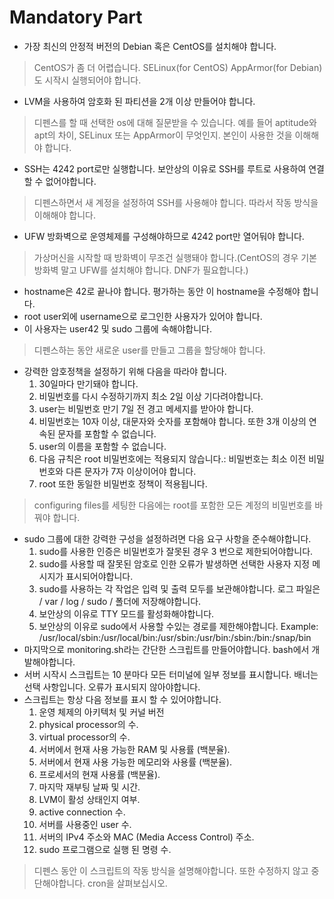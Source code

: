 # Mandatory Part
* 가장 최신의 안정적 버전의 Debian 혹은 CentOS를 설치해야 합니다.
> CentOS가 좀 더 어렵습니다. SELinux(for CentOS) AppArmor(for Debian)도 시작시 실행되어야 합니다.
* LVM을 사용하여 암호화 된 파티션을 2개 이상 만들어야 합니다.
> 디펜스를 할 때 선택한 os에 대해 질문받을 수 있습니다. 예를 들어 aptitude와 apt의 차이, SELinux 또는 AppArmor이 무엇인지. 본인이 사용한 것을 이해해야 합니다.
* SSH는 4242 port로만 실행합니다. 보안상의 이유로 SSH를 루트로 사용하여 연결할 수 없어야합니다.
> 디펜스하면서 새 계정을 설정하여 SSH를 사용해야 합니다. 따라서 작동 방식을 이해해야 합니다.
* UFW 방화벽으로 운영체제를 구성해야하므로 4242 port만 열어둬야 합니다.
> 가상머신을 시작할 때 방화벽이 무조건 실행돼야 합니다.(CentOS의 경우 기본 방화벽 말고 UFW를 설치해야 합니다. DNF가 필요합니다.)
* hostname은 42로 끝나야 합니다. 평가하는 동안 이 hostname을 수정해야 합니다.
* root user외에 username으로 로그인한 사용자가 있어야 합니다.
* 이 사용자는 user42 및 sudo 그룹에 속해야합니다.
> 디펜스하는 동안 새로운 user를 만들고 그룹을 할당해야 합니다.
* 강력한 암호정책을 설정하기 위해 다음을 따라야 합니다.
   1. 30일마다 만기돼야 합니다.
   2. 비밀번호를 다시 수정하기까지 최소 2일 이상 기다려야합니다.
   3. user는 비밀번호 만기 7일 전 경고 메세지를 받아야 합니다.
   4. 비밀번호는 10자 이상, 대문자와 숫자를 포함해야 합니다. 또한 3개 이상의 연속된 문자를 포함할 수 없습니다.
   5. user의 이름을 포함할 수 없습니다.
   6. 다음 규칙은 root 비밀번호에는 적용되지 않습니다.: 비밀번호는 최소 이전 비밀번호와 다른 문자가 7자 이상이어야 합니다.
   7. root 또한 동일한 비밀번호 정책이 적용됩니다.
> configuring files를 세팅한 다음에는 root를 포함한 모든 계정의 비밀번호를 바꿔야 합니다.
* sudo 그룹에 대한 강력한 구성을 설정하려면 다음 요구 사항을 준수해야합니다.
   1. sudo를 사용한 인증은 비밀번호가 잘못된 경우 3 번으로 제한되어야합니다.
   2. sudo를 사용할 때 잘못된 암호로 인한 오류가 발생하면 선택한 사용자 지정 메시지가 표시되어야합니다.
   3. sudo를 사용하는 각 작업은 입력 및 출력 모두를 보관해야합니다. 로그 파일은 / var / log / sudo / 폴더에 저장해야합니다.
   4. 보안상의 이유로 TTY 모드를 활성화해야합니다.
   5. 보안상의 이유로 sudo에서 사용할 수있는 경로를 제한해야합니다. Example: /usr/local/sbin:/usr/local/bin:/usr/sbin:/usr/bin:/sbin:/bin:/snap/bin
* 마지막으로 monitoring.sh라는 간단한 스크립트를 만들어야합니다. bash에서 개발해야합니다.
* 서버 시작시 스크립트는 10 분마다 모든 터미널에 일부 정보를 표시합니다. 배너는 선택 사항입니다. 오류가 표시되지 않아야합니다.
* 스크립트는 항상 다음 정보를 표시 할 수 있어야합니다.
   1. 운영 체제의 아키텍처 및 커널 버전
   2. physical processor의 수.
   3. virtual processor의 수.
   4. 서버에서 현재 사용 가능한 RAM 및 사용률 (백분율).
   5. 서버에서 현재 사용 가능한 메모리와 사용률 (백분율).
   6. 프로세서의 현재 사용률 (백분율).
   7. 마지막 재부팅 날짜 및 시간.
   8. LVM이 활성 상태인지 여부.
   9. active connection 수.
   10. 서버를 사용중인 user 수.
   11. 서버의 IPv4 주소와 MAC (Media Access Control) 주소.
   12. sudo 프로그램으로 실행 된 명령 수.
> 디펜스 동안 이 스크립트의 작동 방식을 설명해야합니다. 또한 수정하지 않고 중단해야합니다. cron을 살펴보십시오.
